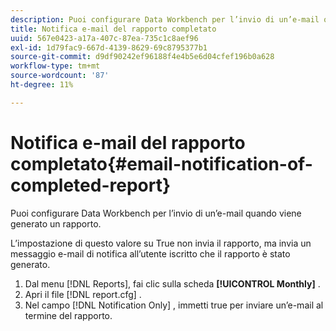 ```yaml
---
description: Puoi configurare Data Workbench per l’invio di un’e-mail quando viene generato un rapporto.
title: Notifica e-mail del rapporto completato
uuid: 567e0423-a17a-407c-87ea-735c1c8aef96
exl-id: 1d79fac9-667d-4139-8629-69c8795377b1
source-git-commit: d9df90242ef96188f4e4b5e6d04cfef196b0a628
workflow-type: tm+mt
source-wordcount: '87'
ht-degree: 11%

---
```


# Notifica e-mail del rapporto completato{#email-notification-of-completed-report}

Puoi configurare Data Workbench per l’invio di un’e-mail quando viene generato un rapporto.

L’impostazione di questo valore su True non invia il rapporto, ma invia un messaggio e-mail di notifica all’utente iscritto che il rapporto è stato generato.

1. Dal menu [!DNL Reports], fai clic sulla scheda **[!UICONTROL Monthly]** .
1. Apri il file [!DNL report.cfg] .
1. Nel campo [!DNL Notification Only] , immetti true per inviare un’e-mail al termine del rapporto.
